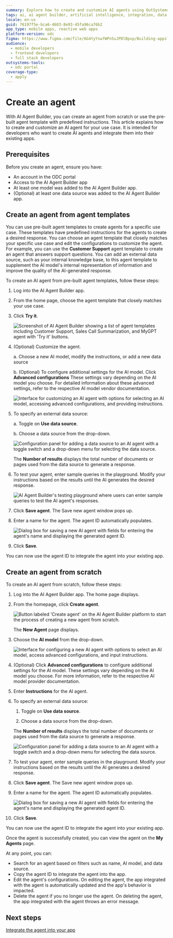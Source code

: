 ```yaml
---
summary: Explore how to create and customize AI agents using OutSystems Developer Cloud (ODC) and AI Agent Builder.
tags: ai, ai agent builder, artificial intelligence, integration, data source configuration
locale: en-us
guid: 76197f5e-bca6-4603-8e93-45fa96ca76b2
app_type: mobile apps, reactive web apps
platform-version: odc
figma: https://www.figma.com/file/6G4tyYswfWPn5uJPDlBpvp/Building-apps?type=design&node-id=5075%3A166&mode=design&t=FeG7qG63nCPS3Mxp-1
audience:
  - mobile developers
  - frontend developers
  - full stack developers
outsystems-tools:
  - odc portal
coverage-type:
  - apply
---
```


# Create an agent

With AI Agent Builder, you can create an agent from scratch or use the pre-built agent template with predefined instructions. This article explains how to create and customize an AI agent for your use case. It is intended for developers who want to create AI agents and integrate them into their existing apps.

## Prerequisites

Before you create an agent, ensure you have:

* An account in the ODC portal
* Access to the AI Agent Builder app
* At least one model was added to the AI Agent Builder app.
* (Optional) at least one data source was added to the AI Agent Builder app.

## Create an agent from agent templates

You can use pre-built agent templates to create agents for a specific use case. These templates have predefined instructions for the agents to create a desired response. You can choose an agent template that closely matches your specific use case and edit the configurations to customize the agent. For example, you can use the **Customer Support** agent template to create an agent that answers support questions. You can add an external data source, such as your internal knowledge base, to this agent template to supplement the AI model's internal representation of information and improve the quality of the AI-generated response.

To create an AI agent from pre-built agent templates, follow these steps:

1. Log into the AI Agent Builder app.

1. From the home page, choose the agent template that closely matches your use case.

1. Click **Try it**.

    ![Screenshot of AI Agent Builder showing a list of agent templates including Customer Support, Sales Call Summarization, and MyGPT agent with 'Try it' buttons.](images/agent-template-list-ai.png "Agent Template Selection")

1. (Optional) Customize the agent.

    a. Choose a new AI model, modify the instructions, or add a new data source

    b. (Optional) To configure additional settings for the AI model. Click **Advanced configurations**  These settings vary depending on the AI model you choose. For detailed information about these advanced settings, refer to the respective AI model vendor documentation.

    ![Interface for customizing an AI agent with options for selecting an AI model, accessing advanced configurations, and providing instructions.](images/customize-agent-ai.png "Customize Agent Interface")

1. To specify an external data source:

    a. Toggle on **Use data source**.

    b. Choose a data source from the drop-down.

    ![Configuration panel for adding a data source to an AI agent with a toggle switch and a drop-down menu for selecting the data source.](images/config-data-source-ai.png "Data Source Configuration")

    The **Number of results** displays the total number of documents or pages used from the data source to generate a response.

1. To test your agent, enter sample queries in the playground. Modify your instructions based on the results until the AI generates the desired response.

    ![AI Agent Builder's testing playground where users can enter sample queries to test the AI agent's responses.](images/test-agent-playground-ai.png "Agent Testing Playground")

1. Click **Save agent**. The Save new agent window pops up.

1. Enter a name for the agent. The agent ID automatically populates.

    ![Dialog box for saving a new AI agent with fields for entering the agent's name and displaying the generated agent ID.](images/save-agent-id-ai.png "Save New Agent Dialog")

1. Click **Save**.

You can now use the agent ID to integrate the agent into your existing app.

## Create an agent from scratch

To create an AI agent from scratch, follow these steps:

1. Log into the AI Agent Builder app.
The home page displays.

1. From the homepage, click **Create agent**.

    ![Button labeled 'Create agent' on the AI Agent Builder platform to start the process of creating a new agent from scratch.](images/create-agent-ai.png "Create New Agent Button")

    The **New Agent** page displays.

1. Choose the **AI model** from the drop-down.

    ![Interface for configuring a new AI agent with options to select an AI model, access advanced configurations, and input instructions.](images/config-new-agent-ai.png "New Agent Configuration Interface")

1. (Optional) Click **Advanced configurations** to configure additional settings for the AI model. These settings vary depending on the AI model you choose. For more information, refer to the respective AI model provider documentation.

1. Enter **Instructions** for the AI agent.

1. To specify an external data source:

    1. Toggle on **Use data source**.

    1. Choose a data source from the drop-down.

    The **Number of results** displays the total number of documents or pages used from the data source to generate a response.

    ![Configuration panel for adding a data source to an AI agent with a toggle switch and a drop-down menu for selecting the data source.](images/number-of-results-ai.png "Data Source Configuration")

1. To test your agent, enter sample queries in the playground. Modify your instructions based on the results until the AI generates a desired response.

1. Click **Save agent**. The Save new agent window pops up.

1. Enter a name for the agent. The agent ID automatically populates.

    ![Dialog box for saving a new AI agent with fields for entering the agent's name and displaying the generated agent ID.](images/save-agent-id-ai.png "Save New Agent Dialog")

1. Click **Save**.

You can now use the agent ID to integrate the agent into your existing app.

Once the agent is successfully created, you can view the agent on the **My Agents** page.

At any point, you can:

* Search for an agent based on filters such as name, AI model, and data source.
* Copy the agent ID to integrate the agent into the app.
* Edit the agent's configurations. On editing the agent, the app integrated with the agent is automatically updated and the app's behavior is impacted.
* Delete the agent if you no longer use the agent. On deleting the agent, the app integrated with the agent throws an error message.

## Next steps

[Integrate the agent into your app](integrate-agent.md)
